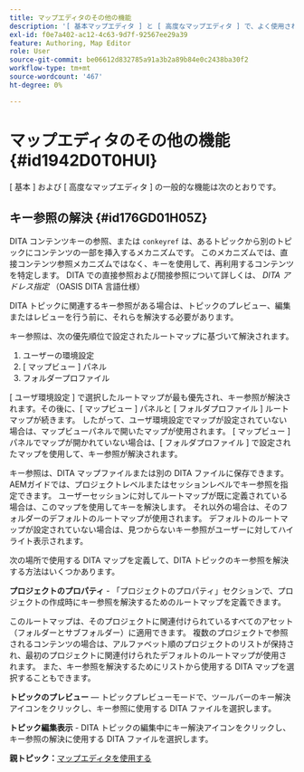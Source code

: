 ```yaml
---
title: マップエディタのその他の機能
description: '[ 基本マップエディタ ] と [ 高度なマップエディタ ] で、よく使用される機能をいくつか見つけます。 マップエディタでキー参照を解決する方法を説明します。'
exl-id: f0e7a402-ac12-4c63-9d7f-92567ee29a39
feature: Authoring, Map Editor
role: User
source-git-commit: be06612d832785a91a3b2a89b84e0c2438ba30f2
workflow-type: tm+mt
source-wordcount: '467'
ht-degree: 0%

---
```


# マップエディタのその他の機能 {#id1942D0T0HUI}

[ 基本 ] および [ 高度なマップエディタ ] の一般的な機能は次のとおりです。

## キー参照の解決 {#id176GD01H05Z}

DITA コンテンツキーの参照、または `conkeyref` は、あるトピックから別のトピックにコンテンツの一部を挿入するメカニズムです。 このメカニズムでは、直接コンテンツ参照メカニズムではなく、キーを使用して、再利用するコンテンツを特定します。 DITA での直接参照および間接参照について詳しくは、 *DITA アドレス指定* （OASIS DITA 言語仕様）

DITA トピックに関連するキー参照がある場合は、トピックのプレビュー、編集またはレビューを行う前に、それらを解決する必要があります。

キー参照は、次の優先順位で設定されたルートマップに基づいて解決されます。

1. ユーザーの環境設定
1. [ マップビュー ] パネル
1. フォルダープロファイル

[ ユーザ環境設定 ] で選択したルートマップが最も優先され、キー参照が解決されます。その後に、[ マップビュー ] パネルと [ フォルダプロファイル ] ルートマップが続きます。 したがって、ユーザ環境設定でマップが設定されていない場合は、マップビューパネルで開いたマップが使用されます。 [ マップビュー ] パネルでマップが開かれていない場合は、[ フォルダプロファイル ] で設定されたマップを使用して、キー参照が解決されます。

キー参照は、DITA マップファイルまたは別の DITA ファイルに保存できます。 AEMガイドでは、プロジェクトレベルまたはセッションレベルでキー参照を指定できます。 ユーザーセッションに対してルートマップが既に定義されている場合は、このマップを使用してキーを解決します。 それ以外の場合は、そのフォルダーのデフォルトのルートマップが使用されます。 デフォルトのルートマップが設定されていない場合は、見つからないキー参照がユーザーに対してハイライト表示されます。

次の場所で使用する DITA マップを定義して、DITA トピックのキー参照を解決する方法はいくつかあります。

**プロジェクトのプロパティ** - 「プロジェクトのプロパティ」セクションで、プロジェクトの作成時にキー参照を解決するためのルートマップを定義できます。

このルートマップは、そのプロジェクトに関連付けられているすべてのアセット（フォルダーとサブフォルダー）に適用できます。 複数のプロジェクトで参照されるコンテンツの場合は、アルファベット順のプロジェクトのリストが保持され、最初のプロジェクトに関連付けられたデフォルトのルートマップが使用されます。 また、キー参照を解決するためにリストから使用する DITA マップを選択することもできます。

**トピックのプレビュー**  — トピックプレビューモードで、ツールバーのキー解決アイコンをクリックし、キー参照に使用する DITA ファイルを選択します。

**トピック編集表示** - DITA トピックの編集中にキー解決アイコンをクリックし、キー参照の解決に使用する DITA ファイルを選択します。

**親トピック：**[&#x200B;マップエディタを使用する](map-editor.md)
